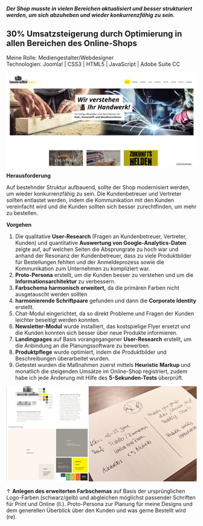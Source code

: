 ##### Der Shop musste in vielen Bereichen aktualisiert und besser strukturiert werden, um sich abzuheben und wieder konkurrenzfähig zu sein.

## 30% Umsatzsteigerung durch Optimierung in allen Bereichen des Online-Shops

<p style="font-size: var(--fs-small-text); color: var(--col-gray)">Meine Rolle: Mediengestalter/Webdesigner<br/>Technologien: Joomla! | CSS3 | HTML5 | JavaScript | Adobe Suite CC</p>

![Online-Shop von K + S](../images/KS-ShopMockup.jpg)

**Herausforderung**

Auf bestehnder Struktur aufbauend, sollte der Shop modernisiert werden, um wieder konkurrenzfähig zu sein. Die Kundenbetreuer und Vertreter sollten entlastet werden, indem die Kommunikation mit den Kunden vereinfacht wird und die Kunden sollten sich besser zurechtfinden, um mehr zu bestellen.

**Vorgehen**

1. Die qualitative **User-Research** (Fragen an Kundenbetreuer, Vertreter, Kunden) und quantitative **Auswertung von Google-Analytics-Daten** zeigte auf, auf welchen Seiten die Absprungrate zu hoch war und anhand der Resonanz der Kundenbetreuer, dass zu viele Produktbilder für Bestellungen fehlten und der Anmeldeprozess sowie die Kommunikation zum Unternehmen zu kompliziert war.
2. **Proto-Persona** erstellt, um die Kunden besser zu verstehen und um die **Informationsarchitektur** zu verbessern.
3. **Farbschema harmonisch erweitert,** da die primären Farben nicht ausgetauscht werden sollten
4. **harmonierende Schriftpaare** gefunden und dann die **Corporate Identity** erstellt.
5. Chat-Modul eingerichtet, da so direkt Probleme und Fragen der Kunden leichter beseitigt werden konnten.
6. **Newsletter-Modul** wurde installiert, das kostspielige Flyer ersetzt und die Kunden konnten sich besser über neue Produkte informieren.
7. **Landingpages** auf Basis vorangegangener **User-Research** erstellt, um die Anbindung an die Planungssoftware zu bewerben.
8. **Produktpflege** wurde optimiert, indem die Produktbilder und Beschreibungen überarbeitet wurden.
9. Getestet wurden die Maßnahmen zuerst mittels **Heuristic Markup** und monatlich die steigenden Umsätze im Online-Shop registriert, zudem habe ich jede Änderung mit Hilfe des **5-Sekunden-Tests** überprüft.

![Proto-Persona für den generellen Kundenstamm](../images/KS-CI.jpg)

<p style="font-size: var(--fs-small-text)">&#8593;  <strong>Anlegen des erweiterten Farbschemas</strong> auf Basis der ursprünglichen Logo-Farben (schwarz/gelb) und abgleichen möglichst passender Schriften für Print und Online (li.). Proto-Persona zur Planung für meine Designs und dem generellen Überblick über den Kunden und was gerne Bestellt wird (re).</p>
